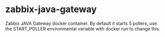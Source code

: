 # zabbix-java-gateway
Zabbix JAVA Gateway docker container. By default it starts 5 pollers, use the START_POLLER environmental variable with docker run to change this. 

